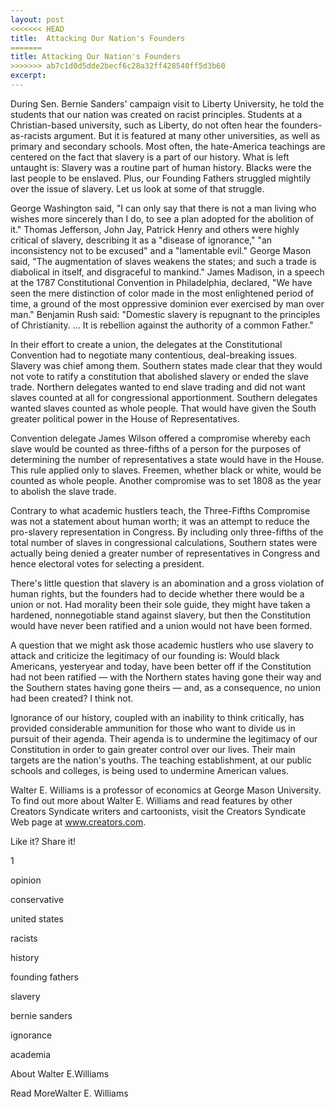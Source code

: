 ```yaml
---
layout: post
<<<<<<< HEAD
title:  Attacking Our Nation's Founders
=======
title: Attacking Our Nation's Founders
>>>>>>> ab7c1d0d5dde2becf6c28a32ff428540ff5d3b60
excerpt:
---
```




During Sen. Bernie Sanders' campaign visit to Liberty University, he told the students that our nation was created on racist principles. Students at a Christian-based university, such as Liberty, do not often hear the founders-as-racists argument. But it is featured at many other universities, as well as primary and secondary schools. Most often, the hate-America teachings are centered on the fact that slavery is a part of our history. What is left untaught is: Slavery was a routine part of human history. Blacks were the last people to be enslaved. Plus, our Founding Fathers struggled mightily over the issue of slavery. Let us look at some of that struggle.

George Washington said, "I can only say that there is not a man living who wishes more sincerely than I do, to see a plan adopted for the abolition of it." Thomas Jefferson, John Jay, Patrick Henry and others were highly critical of slavery, describing it as a "disease of ignorance," "an inconsistency not to be excused" and a "lamentable evil." George Mason said, "The augmentation of slaves weakens the states; and such a trade is diabolical in itself, and disgraceful to mankind." James Madison, in a speech at the 1787 Constitutional Convention in Philadelphia, declared, "We have seen the mere distinction of color made in the most enlightened period of time, a ground of the most oppressive dominion ever exercised by man over man." Benjamin Rush said: "Domestic slavery is repugnant to the principles of Christianity. ... It is rebellion against the authority of a common Father."

In their effort to create a union, the delegates at the Constitutional Convention had to negotiate many contentious, deal-breaking issues. Slavery was chief among them. Southern states made clear that they would not vote to ratify a constitution that abolished slavery or ended the slave trade. Northern delegates wanted to end slave trading and did not want slaves counted at all for congressional apportionment. Southern delegates wanted slaves counted as whole people. That would have given the South greater political power in the House of Representatives.

Convention delegate James Wilson offered a compromise whereby each slave would be counted as three-fifths of a person for the purposes of determining the number of representatives a state would have in the House. This rule applied only to slaves. Freemen, whether black or white, would be counted as whole people. Another compromise was to set 1808 as the year to abolish the slave trade.

Contrary to what academic hustlers teach, the Three-Fifths Compromise was not a statement about human worth; it was an attempt to reduce the pro-slavery representation in Congress. By including only three-fifths of the total number of slaves in congressional calculations, Southern states were actually being denied a greater number of representatives in Congress and hence electoral votes for selecting a president.



There's little question that slavery is an abomination and a gross violation of human rights, but the founders had to decide whether there would be a union or not. Had morality been their sole guide, they might have taken a hardened, nonnegotiable stand against slavery, but then the Constitution would have never been ratified and a union would not have been formed.

A question that we might ask those academic hustlers who use slavery to attack and criticize the legitimacy of our founding is: Would black Americans, yesteryear and today, have been better off if the Constitution had not been ratified — with the Northern states having gone their way and the Southern states having gone theirs — and, as a consequence, no union had been created? I think not.

Ignorance of our history, coupled with an inability to think critically, has provided considerable ammunition for those who want to divide us in pursuit of their agenda. Their agenda is to undermine the legitimacy of our Constitution in order to gain greater control over our lives. Their main targets are the nation's youths. The teaching establishment, at our public schools and colleges, is being used to undermine American values.

Walter E. Williams is a professor of economics at George Mason University. To find out more about Walter E. Williams and read features by other Creators Syndicate writers and cartoonists, visit the Creators Syndicate Web page at www.creators.com.



Like it? Share it!



1





opinion

conservative

united states

racists

history

founding fathers

slavery

bernie sanders

ignorance

academia





About Walter E.Williams

Read MoreWalter E. Williams





